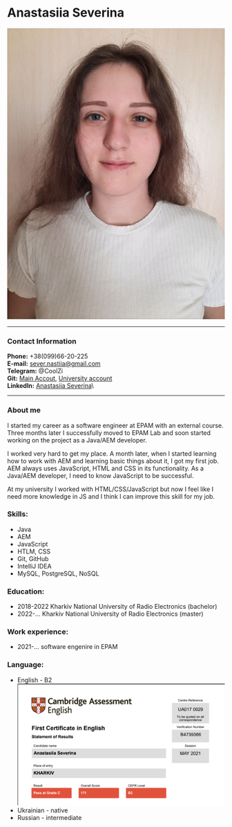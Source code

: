 # Anastasiia Severina

![avatar](my-photo.jpg)

***

### **Contact Information**
**Phone:** +38(099)66-20-225\
**E-mail:** sever.nastiia@gmail.com\
**Telegram:** @CoolZi\
**Git:** [Main Accout](https://github.com/SeverinaN), [University account](https://github.com/Severina-anastasiia)\
**LinkedIn:** [Anastasiia Severina](https://www.linkedin.com/in/anastasiia-severina-317025204/)\

***
### **About me**
I started my career as a software engineer at EPAM with an external course. Three months later I successfully moved to EPAM Lab and soon started working on the project as a Java/AEM developer.

I worked very hard to get my place. A month later, when I started learning how to work with AEM and learning basic things about it, I got my first job. AEM always uses JavaScript, HTML and CSS in its functionality. As a Java/AEM developer, I need to know JavaScript to be successful.

At my university I worked with HTML/CSS/JavaScript but now I feel like I need more knowledge in JS and I think I can improve this skill for my job.

### **Skills:**
* Java
* AEM
* JavaScript
* HTLM, CSS
* Git, GitHub
* IntelliJ IDEA
* MySQL, PostgreSQL, NoSQL 

### **Education:**
* 2018-2022 Kharkiv National University of Radio Electronics (bachelor)
* 2022-... Kharkiv National University of Radio Electronics (master)

### **Work experience:**
* 2021-... software engenire in EPAM

### **Language:**
* English - B2
    ![english](english.png)
* Ukrainian - native
* Russian - intermediate
